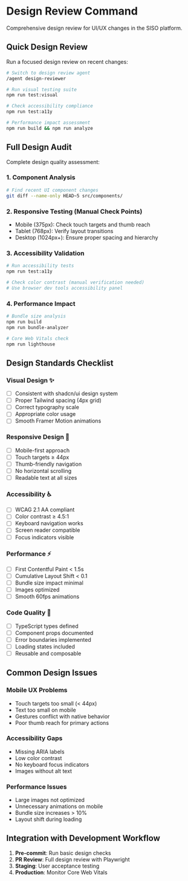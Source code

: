 # Design Review Command

Comprehensive design review for UI/UX changes in the SISO platform.

## Quick Design Review

Run a focused design review on recent changes:

```bash
# Switch to design review agent
/agent design-reviewer

# Run visual testing suite
npm run test:visual

# Check accessibility compliance
npm run test:a11y

# Performance impact assessment
npm run build && npm run analyze
```

## Full Design Audit

Complete design quality assessment:

### 1. **Component Analysis**
```bash
# Find recent UI component changes
git diff --name-only HEAD~5 src/components/
```

### 2. **Responsive Testing** (Manual Check Points)
- Mobile (375px): Check touch targets and thumb reach
- Tablet (768px): Verify layout transitions
- Desktop (1024px+): Ensure proper spacing and hierarchy

### 3. **Accessibility Validation**
```bash
# Run accessibility tests
npm run test:a11y

# Check color contrast (manual verification needed)
# Use browser dev tools accessibility panel
```

### 4. **Performance Impact**
```bash
# Bundle size analysis
npm run build
npm run bundle-analyzer

# Core Web Vitals check
npm run lighthouse
```

## Design Standards Checklist

### **Visual Design** ✨
- [ ] Consistent with shadcn/ui design system
- [ ] Proper Tailwind spacing (4px grid)
- [ ] Correct typography scale
- [ ] Appropriate color usage
- [ ] Smooth Framer Motion animations

### **Responsive Design** 📱
- [ ] Mobile-first approach
- [ ] Touch targets ≥ 44px
- [ ] Thumb-friendly navigation
- [ ] No horizontal scrolling
- [ ] Readable text at all sizes

### **Accessibility** ♿
- [ ] WCAG 2.1 AA compliant
- [ ] Color contrast ≥ 4.5:1
- [ ] Keyboard navigation works
- [ ] Screen reader compatible
- [ ] Focus indicators visible

### **Performance** ⚡
- [ ] First Contentful Paint < 1.5s
- [ ] Cumulative Layout Shift < 0.1
- [ ] Bundle size impact minimal
- [ ] Images optimized
- [ ] Smooth 60fps animations

### **Code Quality** 🔧
- [ ] TypeScript types defined
- [ ] Component props documented
- [ ] Error boundaries implemented
- [ ] Loading states included
- [ ] Reusable and composable

## Common Design Issues

### **Mobile UX Problems**
- Touch targets too small (< 44px)
- Text too small on mobile
- Gestures conflict with native behavior
- Poor thumb reach for primary actions

### **Accessibility Gaps**
- Missing ARIA labels
- Low color contrast
- No keyboard focus indicators
- Images without alt text

### **Performance Issues**
- Large images not optimized
- Unnecessary animations on mobile
- Bundle size increases > 10%
- Layout shift during loading

## Integration with Development Workflow

1. **Pre-commit**: Run basic design checks
2. **PR Review**: Full design review with Playwright
3. **Staging**: User acceptance testing
4. **Production**: Monitor Core Web Vitals